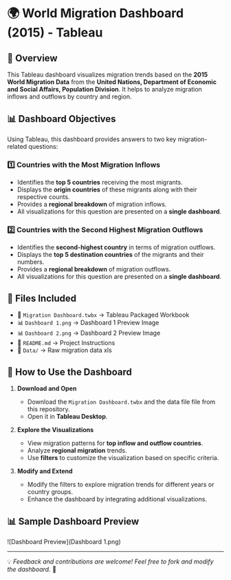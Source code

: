 # 🌍 World Migration Dashboard (2015) - Tableau

## 📌 Overview
This Tableau dashboard visualizes migration trends based on the **2015 World Migration Data** from the **United Nations, Department of Economic and Social Affairs, Population Division**. It helps to analyze migration inflows and outflows by country and region.

## 📊 Dashboard Objectives
Using Tableau, this dashboard provides answers to two key migration-related questions:

### **1️⃣ Countries with the Most Migration Inflows**
- Identifies the **top 5 countries** receiving the most migrants.
- Displays the **origin countries** of these migrants along with their respective counts.
- Provides a **regional breakdown** of migration inflows.
- All visualizations for this question are presented on a **single dashboard**.

### **2️⃣ Countries with the Second Highest Migration Outflows**
- Identifies the **second-highest country** in terms of migration outflows.
- Displays the **top 5 destination countries** of the migrants and their numbers.
- Provides a **regional breakdown** of migration outflows.
- All visualizations for this question are presented on a **single dashboard**.

## 📂 Files Included
- 📄 `Migration Dashboard.twbx` → Tableau Packaged Workbook
- 📊 `Dashboard 1.png` → Dashboard 1 Preview Image
- 📊 `Dashboard 2.png` → Dashboard 2 Preview Image
- 📄 `README.md` → Project Instructions
- 📂 `Data/` → Raw migration data xls 

## 🚀 How to Use the Dashboard
1. **Download and Open**
   - Download the `Migration Dashboard.twbx` and the data file file from this repository.
   - Open it in **Tableau Desktop**.

2. **Explore the Visualizations**
   - View migration patterns for **top inflow and outflow countries**.
   - Analyze **regional migration** trends.
   - Use **filters** to customize the visualization based on specific criteria.

3. **Modify and Extend**
   - Modify the filters to explore migration trends for different years or country groups.
   - Enhance the dashboard by integrating additional visualizations.

## 📊 Sample Dashboard Preview
![Dashboard Preview](Dashboard 1.png)

---
💡 *Feedback and contributions are welcome! Feel free to fork and modify the dashboard.* 🚀
